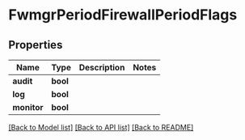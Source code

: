 # FwmgrPeriodFirewallPeriodFlags

## Properties

Name | Type | Description | Notes
------------ | ------------- | ------------- | -------------
**audit** | **bool** |  | 
**log** | **bool** |  | 
**monitor** | **bool** |  | 

[[Back to Model list]](../README.md#documentation-for-models) [[Back to API list]](../README.md#documentation-for-api-endpoints) [[Back to README]](../README.md)


